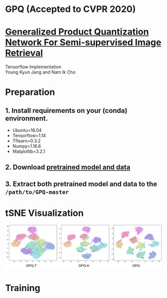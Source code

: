 # GPQ (Accepted to CVPR 2020)

# [Generalized Product Quantization Network For Semi-supervised Image Retrieval](https://arxiv.org/abs/2002.11281)
Tensorflow Implementation  
Young Kyun Jang and Nam Ik Cho

# Preparation
## 1. Install requirements on your (conda) environment.
- Ubuntu=16.04
- Tensorflow=1.14
- Tflearn=0.3.2
- Numpy=1.16.6
- Matplotlib=3.2.1

## 2. Download [pretrained model and data](https://drive.google.com/open?id=1BfyXFvcMMBhD2jWVNF_kFaFE5uNgpqII)
## 3. Extract both pretrained model and data to the `/path/to/GPQ-master`

# tSNE Visualization

<p align="center"><img src="figures/tSNE.png" width="900"></p>

# Training
